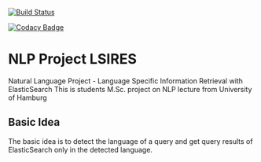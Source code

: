 [![Build Status](https://travis-ci.org/floschne/NLP_Project.svg?branch=master)](https://travis-ci.org/floschne/NLP_Project)

[![Codacy Badge](https://api.codacy.com/project/badge/Grade/018e4ba82d1b45999f59ba5a693b94c8)](https://www.codacy.com/app/floschne/NLP_Project?utm_source=github.com&amp;utm_medium=referral&amp;utm_content=floschne/NLP_Project&amp;utm_campaign=Badge_Grade)

# NLP Project LSIRES
Natural Language Project - Language Specific Information Retrieval with ElasticSearch
This is students M.Sc. project on NLP lecture from University of Hamburg
## Basic Idea
The basic idea is to detect the language of a query and get query results of ElasticSearch only in the detected language.



